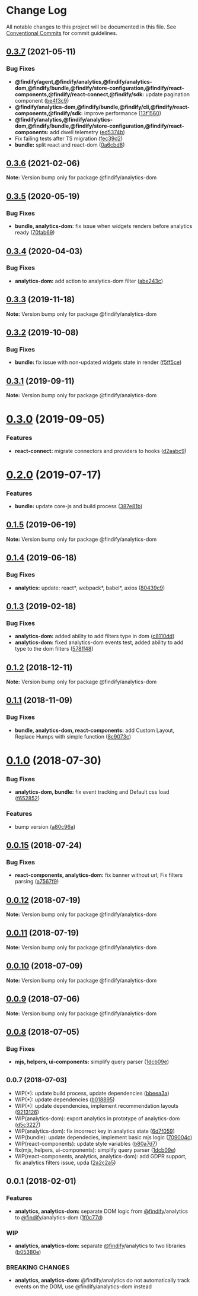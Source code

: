 # Change Log

All notable changes to this project will be documented in this file.
See [Conventional Commits](https://conventionalcommits.org) for commit guidelines.

## [0.3.7](https://github.com/findify/findify-js/tree/master/packages/analytics/compare/@findify/analytics-dom@0.3.6...@findify/analytics-dom@0.3.7) (2021-05-11)


### Bug Fixes

* **@findify/agent,@findify/analytics,@findify/analytics-dom,@findify/bundle,@findify/store-configuration,@findify/react-components,@findify/react-connect,@findify/sdk:** update pagination component ([be4f3c9](https://github.com/findify/findify-js/tree/master/packages/analytics/commit/be4f3c907b9b2f714cbecba757448baae49b8bcf))
* **@findify/analytics-dom,@findify/bundle,@findify/cli,@findify/react-components,@findify/sdk:** improve performance ([13f1560](https://github.com/findify/findify-js/tree/master/packages/analytics/commit/13f15603bd16caa94b75d29fdb00a0c239371389))
* **@findify/analytics,@findify/analytics-dom,@findify/bundle,@findify/store-configuration,@findify/react-components:** add dwell telemetry ([ed5374b](https://github.com/findify/findify-js/tree/master/packages/analytics/commit/ed5374beb87c808e008a0cdac689201fffe628e7))
* Fix failing tests after TS migration ([fec39d2](https://github.com/findify/findify-js/tree/master/packages/analytics/commit/fec39d2ea67d84baf9c520ceb693b9636da19de9))
* **bundle:** split react and react-dom ([0a6cbd8](https://github.com/findify/findify-js/tree/master/packages/analytics/commit/0a6cbd8ea7041f919008db5335fae8db96a0d406))





<a name="0.3.6"></a>
## [0.3.6](https://github.com/findify/findify-js/tree/master/packages/analytics/compare/@findify/analytics-dom@0.3.5...@findify/analytics-dom@0.3.6) (2021-02-06)




**Note:** Version bump only for package @findify/analytics-dom

<a name="0.3.5"></a>
## [0.3.5](https://github.com/findify/findify-js/tree/master/packages/analytics/compare/@findify/analytics-dom@0.3.4...@findify/analytics-dom@0.3.5) (2020-05-19)


### Bug Fixes

* **bundle, analytics-dom:** fix issue when widgets renders before analytics ready ([70fab69](https://github.com/findify/findify-js/tree/master/packages/analytics/commit/70fab69))




<a name="0.3.4"></a>
## [0.3.4](https://github.com/findify/findify-js/tree/master/packages/analytics/compare/@findify/analytics-dom@0.3.3...@findify/analytics-dom@0.3.4) (2020-04-03)


### Bug Fixes

* **analytics-dom:** add action to analytics-dom filter ([abe243c](https://github.com/findify/findify-js/tree/master/packages/analytics/commit/abe243c))




<a name="0.3.3"></a>
## [0.3.3](https://github.com/findify/findify-js/tree/master/packages/analytics/compare/@findify/analytics-dom@0.3.2...@findify/analytics-dom@0.3.3) (2019-11-18)




**Note:** Version bump only for package @findify/analytics-dom

<a name="0.3.2"></a>
## [0.3.2](https://github.com/findify/findify-js/tree/master/packages/analytics/compare/@findify/analytics-dom@0.3.1...@findify/analytics-dom@0.3.2) (2019-10-08)


### Bug Fixes

* **bundle:** fix issue with non-updated widgets state in render ([f5ff5ce](https://github.com/findify/findify-js/tree/master/packages/analytics/commit/f5ff5ce))




<a name="0.3.1"></a>
## [0.3.1](https://github.com/findify/findify-js/tree/master/packages/analytics/compare/@findify/analytics-dom@0.3.0...@findify/analytics-dom@0.3.1) (2019-09-11)




**Note:** Version bump only for package @findify/analytics-dom

<a name="0.3.0"></a>
# [0.3.0](https://github.com/findify/findify-js/tree/master/packages/analytics/compare/@findify/analytics-dom@0.2.0...@findify/analytics-dom@0.3.0) (2019-09-05)


### Features

* **react-connect:** migrate connectors and providers to hooks ([d2aabc9](https://github.com/findify/findify-js/tree/master/packages/analytics/commit/d2aabc9))




<a name="0.2.0"></a>
# [0.2.0](https://github.com/findify/findify-js/tree/master/packages/analytics/compare/@findify/analytics-dom@0.1.5...@findify/analytics-dom@0.2.0) (2019-07-17)


### Features

* **bundle:** update core-js and build process ([387e81b](https://github.com/findify/findify-js/tree/master/packages/analytics/commit/387e81b))




<a name="0.1.5"></a>
## [0.1.5](https://github.com/findify/findify-js/tree/master/packages/analytics/compare/@findify/analytics-dom@0.1.4...@findify/analytics-dom@0.1.5) (2019-06-19)

**Note:** Version bump only for package @findify/analytics-dom





<a name="0.1.4"></a>
## [0.1.4](https://github.com/findify/findify-js/tree/master/packages/analytics/compare/@findify/analytics-dom@0.1.3...@findify/analytics-dom@0.1.4) (2019-06-18)


### Bug Fixes

* **analytics:** update: react*, webpack*, babel*, axios ([80439c9](https://github.com/findify/findify-js/tree/master/packages/analytics/commit/80439c9))





<a name="0.1.3"></a>
## [0.1.3](https://github.com/findify/findify-js/tree/master/packages/analytics/compare/@findify/analytics-dom@0.1.2...@findify/analytics-dom@0.1.3) (2019-02-18)


### Bug Fixes

* **analytics-dom:** added ability to add filters type in dom ([c8110dd](https://github.com/findify/findify-js/tree/master/packages/analytics/commit/c8110dd))
* **analytics-dom:** fixed analytics-dom events test, added ability to add type to the dom filters ([578ff48](https://github.com/findify/findify-js/tree/master/packages/analytics/commit/578ff48))





<a name="0.1.2"></a>
## [0.1.2](https://github.com/findify/findify-js/tree/master/packages/analytics/compare/@findify/analytics-dom@0.1.1...@findify/analytics-dom@0.1.2) (2018-12-11)

**Note:** Version bump only for package @findify/analytics-dom





<a name="0.1.1"></a>
## [0.1.1](https://github.com/findify/findify-js/tree/master/packages/analytics/compare/@findify/analytics-dom@0.1.0...@findify/analytics-dom@0.1.1) (2018-11-09)


### Bug Fixes

* **bundle, analytics-dom, react-components:** add Custom Layout, Replace Humps with simple function ([8c9073c](https://github.com/findify/findify-js/tree/master/packages/analytics/commit/8c9073c))





<a name="0.1.0"></a>
# [0.1.0](https://github.com/findify/findify-js/tree/master/packages/analytics/compare/@findify/analytics-dom@0.0.15...@findify/analytics-dom@0.1.0) (2018-07-30)


### Bug Fixes

* **analytics-dom, bundle:** fix event tracking and Default css load ([f652852](https://github.com/findify/findify-js/tree/master/packages/analytics/commit/f652852))


### Features

* bump version ([a80c96a](https://github.com/findify/findify-js/tree/master/packages/analytics/commit/a80c96a))




<a name="0.0.15"></a>
## [0.0.15](https://github.com/findify/findify-js/tree/master/packages/analytics/compare/@findify/analytics-dom@0.0.7...@findify/analytics-dom@0.0.15) (2018-07-24)


### Bug Fixes

* **react-components, analytics-dom:** fix banner without url; Fix filters parsing ([a7567f9](https://github.com/findify/findify-js/tree/master/packages/analytics/commit/a7567f9))




<a name="0.0.12"></a>
## [0.0.12](https://github.com/findify/findify-js/tree/master/packages/analytics/compare/@findify/analytics-dom@0.0.11...@findify/analytics-dom@0.0.12) (2018-07-19)

**Note:** Version bump only for package @findify/analytics-dom





<a name="0.0.11"></a>
## [0.0.11](https://github.com/findify/findify-js/tree/master/packages/analytics/compare/@findify/analytics-dom@0.0.10...@findify/analytics-dom@0.0.11) (2018-07-19)

**Note:** Version bump only for package @findify/analytics-dom





<a name="0.0.10"></a>
## [0.0.10](https://github.com/findify/findify-js/tree/master/packages/analytics/compare/@findify/analytics-dom@0.0.9...@findify/analytics-dom@0.0.10) (2018-07-09)

**Note:** Version bump only for package @findify/analytics-dom





<a name="0.0.9"></a>
## [0.0.9](https://github.com/findify/findify-js/tree/master/packages/analytics/compare/@findify/analytics-dom@0.0.8...@findify/analytics-dom@0.0.9) (2018-07-06)

**Note:** Version bump only for package @findify/analytics-dom





<a name="0.0.8"></a>
## [0.0.8](https://github.com/findify/findify-js/tree/master/packages/analytics/compare/@findify/analytics-dom@0.0.5...@findify/analytics-dom@0.0.8) (2018-07-05)


### Bug Fixes

* **mjs, helpers, ui-components:** simplify query parser ([1dcb09e](https://github.com/findify/findify-js/tree/master/packages/analytics/commit/1dcb09e))





<a name="0.0.7"></a>
## <small>0.0.7 (2018-07-03)</small>

* WIP(*): update build process, update dependencies ([bbeea3a](https://github.com/findify/findify-js/tree/master/packages/analytics/commit/bbeea3a))
* WIP(*): update dependencies ([b018895](https://github.com/findify/findify-js/tree/master/packages/analytics/commit/b018895))
* WIP(*): update dependencies, implement recommendation layouts ([9213126](https://github.com/findify/findify-js/tree/master/packages/analytics/commit/9213126))
* WIP(analytics-dom): export analytics in prototype of analytics-dom ([d5c3227](https://github.com/findify/findify-js/tree/master/packages/analytics/commit/d5c3227))
* WIP(analytics-dom): fix incorrect key in analytics state ([6d7f059](https://github.com/findify/findify-js/tree/master/packages/analytics/commit/6d7f059))
* WIP(bundle): update dependecies, implement basic mjs logic ([709004c](https://github.com/findify/findify-js/tree/master/packages/analytics/commit/709004c))
* WIP(react-components): update style variables ([b80a7d7](https://github.com/findify/findify-js/tree/master/packages/analytics/commit/b80a7d7))
* fix(mjs, helpers, ui-components): simplify query parser ([1dcb09e](https://github.com/findify/findify-js/tree/master/packages/analytics/commit/1dcb09e))
* WIP(react-components, analytics, analytics-dom): add GDPR support, fix analytics filters issue, upda ([2a2c2a5](https://github.com/findify/findify-js/tree/master/packages/analytics/commit/2a2c2a5))




<a name="0.0.1"></a>
## 0.0.1 (2018-02-01)


### Features

* **analytics, analytics-dom:** separate DOM logic from [@findify](https://github.com/findify)/analytics to [@findify](https://github.com/findify)/analytics-dom ([1f0c77d](https://github.com/findify/findify-js/tree/master/packages/analytics/commit/1f0c77d))


### WIP

* **analytics, analytics-dom:** separate [@findify](https://github.com/findify)/analytics to two libraries ([b05380e](https://github.com/findify/findify-js/tree/master/packages/analytics/commit/b05380e))


### BREAKING CHANGES

* **analytics, analytics-dom:** @findify/analytics do not automatically track events on the DOM, use @findify/analytics-dom instead
